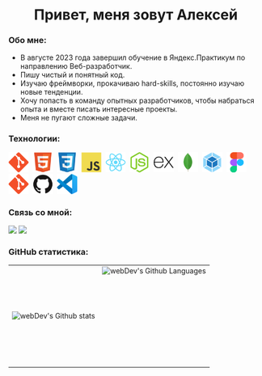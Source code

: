 <h1 align="center">Привет, меня зовут Алексей</h1>

### Обо мне:
* В августе 2023 года завершил обучение в Яндекс.Практикум по направлению Веб-разработчик.
* Пишу чистый и понятный код.
* Изучаю фреймворки, прокачиваю hard-skills, постоянно изучаю новые тенденции.
* Хочу попасть в команду опытных разработчиков, чтобы набраться опыта и вместе писать интересные проекты.
* Меня не пугают сложные задачи.

### Технологии:
<div>
  <img src="https://github.com/devicons/devicon/blob/master/icons/git/git-original.svg" title="git" alt="git" width="40" height="40"/>&nbsp;
  <img src="https://github.com/devicons/devicon/blob/master/icons/html5/html5-original.svg" title="html" alt="html" width="40" height="40"/>&nbsp;
  <img src="https://github.com/devicons/devicon/blob/master/icons/css3/css3-original.svg" title="css" alt="css" width="40" height="40"/>&nbsp;
  <img src="https://github.com/devicons/devicon/blob/master/icons/javascript/javascript-original.svg" title="javascript" alt="javascript" width="40" height="40"/>&nbsp;
  <img src="https://github.com/devicons/devicon/blob/master/icons/react/react-original.svg" title="reactjs" alt="reactjs" width="40" height="40"/>&nbsp;
  <img src="https://github.com/devicons/devicon/blob/master/icons/nodejs/nodejs-original.svg" title="nodejs" alt="nodejs" width="40" height="40"/>&nbsp;
  <img src="https://github.com/devicons/devicon/blob/master/icons/express/express-original.svg" title="express" alt="express" width="40" height="40"/>&nbsp;
  <img src="https://github.com/devicons/devicon/blob/master/icons/mongodb/mongodb-original.svg" title="mongodb" alt="mongodb" width="40" height="40"/>&nbsp;
  <img src="https://github.com/devicons/devicon/blob/master/icons/webpack/webpack-original.svg" title="webpack" alt="webpack" width="40" height="40"/>&nbsp;
  <img src="https://github.com/devicons/devicon/blob/master/icons/figma/figma-original.svg" title="figma" alt="figma" width="40" height="40"/>&nbsp;
  <img src="https://github.com/devicons/devicon/blob/master/icons/git/git-original.svg" title="git" alt="git" width="40" height="40"/>&nbsp;
  <img src="https://github.com/devicons/devicon/blob/master/icons/github/github-original.svg" title="github" alt="github" width="40" height="40"/>&nbsp;
  <img src="https://github.com/devicons/devicon/blob/master/icons/vscode/vscode-original.svg" title="vscode" alt="vscode" width="40" height="40"/>&nbsp;
</div>

### Связь со мной:
<a href="https://t.me/Keel_Hauled" target="_blank"><img src="https://img.shields.io/badge/Telegram-26A5E4?style=for-the-badge&logo=Telegram&logoColor=white"/></a>
<a href="mailto:nub24@rambler.ru" target="_blank"><img src="https://img.shields.io/badge/Gmail-EA4335?style=for-the-badge&logo=Gmail&logoColor=white"/></a>

### GitHub статистика:
<table>
  <tr>
    <td>
      <img align="left" src="https://streak-stats.demolab.com?user=nub24&theme=dark&hide_border=true&locale=ru" alt="webDev's Github stats" />
    </td>
    <td>
      <img height="195px" align="right" alt="webDev's Github Languages" src="https://github-readme-stats-sigma-five.vercel.app/api/top-langs/?username=nub24&layout=compact&theme=vision-friendly-dark" />
    </td>
  </tr>
</table>
